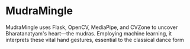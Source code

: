 # MudraMingle
MudraMingle uses Flask, OpenCV, MediaPipe, and CVZone to uncover Bharatanatyam's heart—the mudras. Employing machine learning, it interprets these vital hand gestures, essential to the classical dance form
